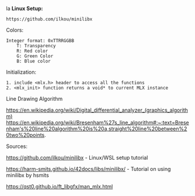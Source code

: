 la
**Linux Setup:**

	https://github.com/ilkou/minilibx

Colors:

	Integer format: 0xTTRRGGBB
		T: Transparency
		R: Red color
		G: Green Color
		B: Blue color

Initialization:

	1. include <mlx.h> header to access all the functions
	2. <mlx_init> function returns a void* to current MLX instance


Line Drawing Algorithm

https://en.wikipedia.org/wiki/Digital_differential_analyzer_(graphics_algorithm)
https://en.wikipedia.org/wiki/Bresenham%27s_line_algorithm#:~:text=Bresenham's%20line%20algorithm%20is%20a,straight%20line%20between%20two%20points.

Sources:

https://github.com/ilkou/minilibx - Linux/WSL setup tutorial

https://harm-smits.github.io/42docs/libs/minilibx/ - Tutorial on using minilibx by hsmits

https://qst0.github.io/ft_libgfx/man_mlx.html
